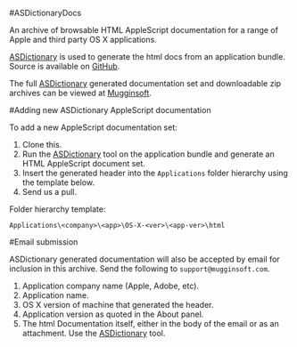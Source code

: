 #ASDictionaryDocs

An archive of browsable HTML AppleScript documentation for a range of Apple and third party OS X applications.

[ASDictionary][asdictionary] is used to generate the html docs from an application bundle. Source is available on [GitHub][github-asdictionary].

The full [ASDictionary][asdictionary] generated documentation set and downloadable zip archives can be viewed at [Mugginsoft][mugginsoft].

#Adding new ASDictionary AppleScript documentation

To add a new AppleScript documentation set:

1. Clone this.
2. Run the [ASDictionary][asdictionary] tool on the application bundle and generate an HTML AppleScript document set.
3. Insert the generated header into the `Applications` folder hierarchy using the template below.
4. Send us a pull.

Folder hierarchy template:

`Applications\<company>\<app>\OS-X-<ver>\<app-ver>\html`

#Email submission

ASDictionary generated documentation will also be accepted by email for inclusion in this archive. Send the following to `support@mugginsoft.com`.

1. Application company name (Apple, Adobe, etc).
2. Application name.
3. OS X version of machine that generated the header.
4. Application version as quoted in the About panel.
5. The html Documentation itself, either in the body of the email or as an attachment. Use the [ASDictionary][asdictionary] tool.

[asdictionary]:http://appscript.sourceforge.net/tools.html

[mugginsoft]:http://www.mugginsoft.com/kosmictask/ScriptingBridge

[github-asdictionary]:https://github.com/mugginsoft/appscript


